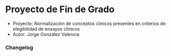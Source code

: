 # Proyecto de Fin de Grado
- Proyecto: Normalización de conceptos clínicos presentes en criterios de elegibilidad de ensayos clínicos
- Autor: Jorge González Valencia

### Changelog

